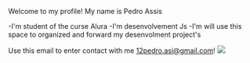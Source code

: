 Welcome to my profile!
My name is Pedro Assis

-I'm student of the curse Alura
-I'm desenvolvement Js
-I'm will use this space to organized and forward my desenvolment project's

Use this email to enter contact with me
12pedro.asi@gmail.com!
![](https://media1.tenor.com/m/i4O5-Nzr_7YAAAAC/rocket-league-octane.gif)

